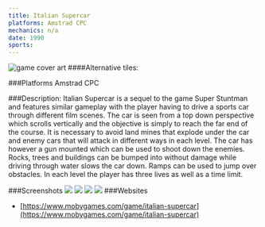 ```yaml
---
title: Italian Supercar
platforms: Amstrad CPC
mechanics: n/a
date: 1990  
sports: 
---
```

![game cover art](https://www.mobygames.com/images/covers/s/400023-italian-supercar-zx-spectrum-front-cover.jpg "Logo")
####Alternative tiles:

###Platforms
Amstrad CPC

###Description: 
Italian Supercar is a sequel to the game Super Stuntman and features similar gameplay with the player having to drive a sports car through different film scenes. The car is seen from a top down perspective which scrolls vertically and the objective is simply to reach the far end of the course. It is necessary to avoid land mines that explode under the car and enemy cars that will attack in different ways in each level. The car has however a gun mounted which can be used to shoot down the enemies. Rocks, trees and buildings can be bumped into without damage while driving through water slows the car down. Ramps can be used to jump over obstacles. In each level the player has three lives as well as a time limit.


###Screenshots
<a target="_blank" href="https://www.mobygames.com/images/shots/s/880618-italian-supercar-amstrad-cpc-screenshot-about-to-start.jpg"><img src="https://www.mobygames.com/images/shots/s/880618-italian-supercar-amstrad-cpc-screenshot-about-to-start.jpg"/></a>
<a target="_blank" href="https://www.mobygames.com/images/shots/s/880617-italian-supercar-amstrad-cpc-screenshot-scene-1.jpg"><img src="https://www.mobygames.com/images/shots/s/880617-italian-supercar-amstrad-cpc-screenshot-scene-1.jpg"/></a>
<a target="_blank" href="https://www.mobygames.com/images/shots/s/880622-italian-supercar-amstrad-cpc-screenshot-car-being-destroyed.jpg"><img src="https://www.mobygames.com/images/shots/s/880622-italian-supercar-amstrad-cpc-screenshot-car-being-destroyed.jpg"/></a>
<a target="_blank" href="https://www.mobygames.com/images/shots/s/880621-italian-supercar-amstrad-cpc-screenshot-driving-through-a.jpg"><img src="https://www.mobygames.com/images/shots/s/880621-italian-supercar-amstrad-cpc-screenshot-driving-through-a.jpg"/></a>
###Websites
* [https://www.mobygames.com/game/italian-supercar](https://www.mobygames.com/game/italian-supercar)